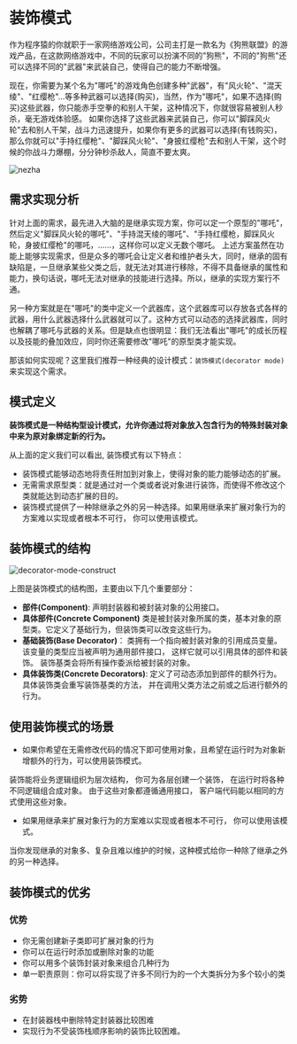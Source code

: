 # 装饰模式

作为程序猿的你就职于一家网络游戏公司，公司主打是一款名为《狗熊联盟》的游戏产品，在这款网络游戏中，不同的玩家可以扮演不同的"狗熊"，不同的"狗熊"还可以选择不同的"武器"来武装自己，使得自己的能力不断增强。

现在，你需要为某个名为"哪吒"的游戏角色创建多种"武器"，有"风火轮"、"混天绫"、"红缨枪"...等多种武器可以选择(购买)，当然，作为"哪吒"，如果不选择(购买)这些武器，你只能赤手空拳的和别人干架，这种情况下，你就很容易被别人秒杀，毫无游戏体验感。
如果你选择了这些武器来武装自己，你可以"脚踩风火轮"去和别人干架，战斗力迅速提升，如果你有更多的武器可以选择(有钱购买)，那么你就可以"手持红缨枪"、"脚踩风火轮"、"身披红缨枪"去和别人干架，这个时候的你战斗力爆棚，分分钟秒杀敌人，简直不要太爽。

![nezha](https://tva1.sinaimg.cn/large/008i3skNly1gt99ivibxbj31hc0k0tc0.jpg)

## 需求实现分析

针对上面的需求，最先进入大脑的是继承实现方案，你可以定一个原型的"哪吒"，然后定义"脚踩风火轮的哪吒"、"手持混天绫的哪吒"、"手持红缨枪，脚踩风火轮，身披红缨枪"的哪吒，......，这样你可以定义无数个哪吒。
上述方案虽然在功能上能够实现需求，但是众多的哪吒会让定义者和维护者头大，同时，继承的固有缺陷是，一旦继承某些父类之后，就无法对其进行移除，不得不具备继承的属性和能力，换句话说，哪吒无法对继承的技能进行选择。所以，继承的实现方案行不通。

另一种方案就是在"哪吒"的类中定义一个武器库，这个武器库可以存放各式各样的武器，用什么武器选择什么武器就可以了。这种方式可以动态的选择武器库，同时也解耦了哪吒与武器的关系。但是缺点也很明显：我们无法看出"哪吒"的成长历程以及技能的叠加效应，同时你还需要修改"哪吒"的原型类才能实现。

那该如何实现呢？这里我们推荐一种经典的设计模式：`装饰模式(decorator mode)` 来实现这个需求。

## 模式定义

**装饰模式是一种结构型设计模式，允许你通过将对象放入包含行为的特殊封装对象中来为原对象绑定新的行为。**

从上面的定义我们可以看出, 装饰模式有以下特点：
* 装饰模式能够动态地将责任附加到对象上，使得对象的能力能够动态的扩展。
* 无需需求原型类：就是通过对一个类或者说对象进行装饰，而使得不修改这个类就能达到动态扩展的目的。
* 装饰模式提供了一种除继承之外的另一种选择。如果用继承来扩展对象行为的方案难以实现或者根本不可行， 你可以使用该模式。

## 装饰模式的结构

![decorator-mode-construct](https://tva1.sinaimg.cn/large/008i3skNly1gt9aoptga1j30nz0dx75i.jpg)

上图是装饰模式的结构图，主要由以下几个重要部分：
* **部件(Component)**: 声明封装器和被封装对象的公用接口。
* **具体部件(Concrete Component)** 类是被封装对象所属的类，基本对象的原型类。它定义了基础行为，但装饰类可以改变这些行为。
* **基础装饰(Base Decorator)**： 类拥有一个指向被封装对象的引用成员变量。 该变量的类型应当被声明为通用部件接口， 这样它就可以引用具体的部件和装饰。 装饰基类会将所有操作委派给被封装的对象。
* **具体装饰类(Concrete Decorators)**: 定义了可动态添加到部件的额外行为。 具体装饰类会重写装饰基类的方法， 并在调用父类方法之前或之后进行额外的行为。

## 使用装饰模式的场景

* 如果你希望在无需修改代码的情况下即可使用对象，且希望在运行时为对象新增额外的行为，可以使用装饰模式。 
  
装饰能将业务逻辑组织为层次结构， 你可为各层创建一个装饰， 在运行时将各种不同逻辑组合成对象。 由于这些对象都遵循通用接口， 客户端代码能以相同的方式使用这些对象。

* 如果用继承来扩展对象行为的方案难以实现或者根本不可行， 你可以使用该模式。

当你发现继承的对象多、复杂且难以维护的时候，这种模式给你一种除了继承之外的另一种选择。

## 装饰模式的优劣

### 优势
* 你无需创建新子类即可扩展对象的行为
* 你可以在运行时添加或删除对象的功能
* 你可以用多个装饰封装对象来组合几种行为
* 单一职责原则：你可以将实现了许多不同行为的一个大类拆分为多个较小的类

### 劣势
* 在封装器栈中删除特定封装器比较困难
* 实现行为不受装饰栈顺序影响的装饰比较困难。
